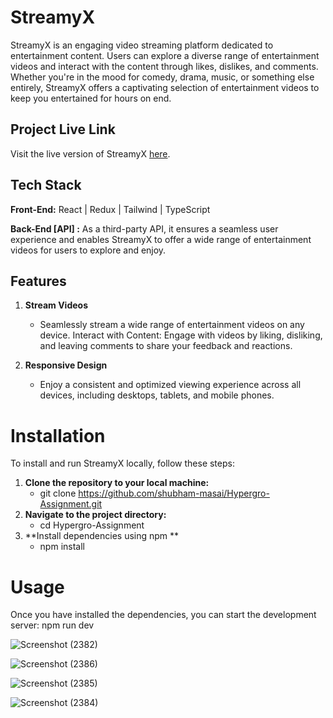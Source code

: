 
# StreamyX
StreamyX is an engaging video streaming platform dedicated to entertainment content. Users can explore a diverse range of entertainment videos and interact with the content through likes, dislikes, and comments. Whether you're in the mood for comedy, drama, music, or something else entirely, StreamyX offers a captivating selection of entertainment videos to keep you entertained for hours on end.

## Project Live Link
Visit the live version of StreamyX [here](https://hypergro-assignment-peach.vercel.app/).

## Tech Stack

**Front-End:** React | Redux | Tailwind | TypeScript

**Back-End [API] :**  As a third-party API, it ensures a seamless user experience and enables StreamyX to offer a wide range of entertainment videos for users to explore and enjoy.
 ## Features

1. **Stream Videos**
   - Seamlessly stream a wide range of entertainment videos on any device.
Interact with Content: Engage with videos by liking, disliking, and leaving comments to share your feedback and reactions.

2. **Responsive Design**
   - Enjoy a consistent and optimized viewing experience across all devices, including desktops, tablets, and mobile phones.


# Installation
To install and run StreamyX locally, follow these steps:

1. **Clone the repository to your local machine:**
   - git clone https://github.com/shubham-masai/Hypergro-Assignment.git
2. **Navigate to the project directory:**
   - cd Hypergro-Assignment
3. **Install dependencies using npm **
   - npm install

# Usage
 Once you have installed the dependencies, you can start the development server:  npm run dev

 ![Screenshot (2382)](https://github.com/shubham-masai/Hypergro-Assignment/assets/130532573/46e62cb6-b788-4bea-8e71-b95d9a75a06d)

 ![Screenshot (2386)](https://github.com/shubham-masai/Hypergro-Assignment/assets/130532573/3dcecb87-1f89-46af-bde0-8050899a0b1c)

![Screenshot (2385)](https://github.com/shubham-masai/Hypergro-Assignment/assets/130532573/e28f0d4a-3ee4-4992-9850-11e5fe09cb4b)

![Screenshot (2384)](https://github.com/shubham-masai/Hypergro-Assignment/assets/130532573/67e3de75-0fba-4279-aa39-8383846b933e)
